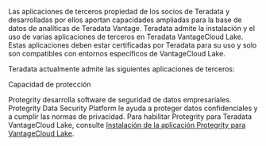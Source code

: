 Las aplicaciones de terceros propiedad de los socios de Teradata y desarrolladas por ellos aportan capacidades ampliadas para la base de datos de analíticas de Teradata Vantage. Teradata admite la instalación y el uso de varias aplicaciones de terceros en Teradata VantageCloud Lake. Estas aplicaciones deben estar certificadas por Teradata para su uso y solo son compatibles con entornos específicos de VantageCloud Lake.

Teradata actualmente admite las siguientes aplicaciones de terceros:

Capacidad de protección

Protegrity desarrolla software de seguridad de datos empresariales. Protegrity Data Security Platform le ayuda a proteger datos confidenciales y a cumplir las normas de privacidad. Para habilitar Protegrity para Teradata VantageCloud Lake, consulte [Instalación de la aplicación Protegrity para VantageCloud Lake](https://docs.teradata.com/access/sources/dita/topic?dita:topicPath=bdz1707141094808.dita).
